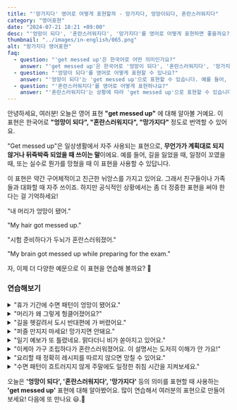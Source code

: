 ```yaml
---
title: "'망가지다' 영어로 어떻게 표현할까 - 망가지다, 엉망이되다, 혼란스러워지다"
category: "영어표현"
date: "2024-07-21 18:21 +09:00"
desc: "'엉망이 되다', '혼란스러워지다', '망가지다'를 영어로 어떻게 표현하면 좋을까요? '내 머리가 엉망이 됐어', '시험 준비하다가 두뇌가 혼란스러워졌어' 등을 영어로 표현하는 법을 배워봅시다. 다양한 예문을 통해서 연습하고 본인의 표현으로 만들어 보세요."
thumbnail: "../images/in-english/065.png"
alt: "망가지다 영어표현"
faq:
  - question: "'get messed up'은 한국어로 어떤 의미인가요?"
    answer: "'get messed up'은 한국어로 '엉망이 되다', '혼란스러워지다', '망가지다' 등으로 번역될 수 있습니다. 상황이 복잡해지거나 계획대로 되지 않을 때 사용합니다. 예를 들어, '내 머리가 엉망이 됐어'는 'My hair got messed up'로 말할 수 있습니다."
  - question: "'엉망이 되다'를 영어로 어떻게 표현할 수 있나요?"
    answer: "'엉망이 되다'는 'get messed up'으로 표현할 수 있습니다. 예를 들어, '내 머리가 엉망이 됐어'는 'My hair got messed up'로 말할 수 있습니다."
  - question: "'혼란스러워지다'를 영어로 어떻게 표현하나요?"
    answer: "'혼란스러워지다'는 상황에 따라 'get messed up'으로 표현할 수 있습니다. 예를 들어, '시험 준비하다가 두뇌가 혼란스러워졌어'는 'My brain got messed up while preparing for the exam'으로 말할 수 있습니다."
---
```


안녕하세요, 여러분! 오늘은 영어 표현 **"get messed up"** 에 대해 알아볼 거예요. 이 표현은 한국어로 **"엉망이 되다", "혼란스러워지다", "망가지다"** 정도로 번역할 수 있어요.

"Get messed up"은 일상생활에서 자주 사용되는 표현으로, **무언가가 계획대로 되지 않거나 뒤죽박죽 되었을 때 쓰이는 말**이에요. 예를 들어, 길을 잃었을 때, 일정이 꼬였을 때, 또는 실수로 뭔가를 망쳤을 때 이 표현을 사용할 수 있답니다.

이 표현은 약간 구어체적이고 친근한 뉘앙스를 가지고 있어요. 그래서 친구들이나 가족들과 대화할 때 자주 쓰이죠. 하지만 공식적인 상황에서는 좀 더 정중한 표현을 써야 한다는 걸 기억하세요!

"내 머리가 엉망이 됐어."

"My hair got messed up."

"시험 준비하다가 두뇌가 혼란스러워졌어."

"My brain got messed up while preparing for the exam."

자, 이제 더 다양한 예문으로 이 표현을 연습해 볼까요? 🚀

### 연습해보기

<details>
<summary>"휴가 기간에 수면 패턴이 엉망이 됐어요."</summary>
<span>"My sleep schedule got messed up during the holidays."</span>
</details>

<details>
<summary>"머리가 왜 그렇게 헝클어졌어요?"</summary>
<span>"How did your hair get so messed up?"</span>
</details>

<details>
<summary>"길을 헷갈려서 도시 반대편에 가 버렸어요."</summary>
<span>"I got messed up on the directions and ended up on the wrong side of town."</span>
</details>

<details>
<summary>"퍼즐 만지지 마세요! 망가지면 안돼요."</summary>
<span>"Don't touch that puzzle! I don't want it to get messed up."</span>
</details>

<details>
<summary>"일기 예보가 또 틀렸네요. 맑다더니 비가 쏟아지고 있어요."</summary>
<span>"The weather forecast got messed up again. It said sunshine, but now it's pouring!"</span>
</details>

<details>
<summary>"이케아 가구 조립하다가 혼란스러워졌어요. 이 설명서는 도저히 이해가 안 가요!"</summary>
<span>"I got messed up trying to assemble this IKEA furniture. These instructions <a href="/blog/in-english/068.make-sense">make no sense!</a>"</span>
</details>

<details>
<summary>"요리할 때 정확히 레시피를 따르지 않으면 망칠 수 있어요."</summary>
<span>"If you don't follow the recipe exactly, the whole dish could get messed up."</span>
</details>

<details>
<summary>"수면 패턴이 흐트러지지 않게 주말에도 일정한 취침 시간을 지켜보세요."</summary>
<span>"To prevent your sleep schedule from getting messed up, try to maintain consistent bedtimes, even on weekends."</span>
</details>

오늘은 **'엉망이 되다', '혼란스러워지다', '망가지다'** 등의 의미를 표현할 때 사용하는 **'get messed up'** 표현에 대해 알아봤어요. 많이 연습해서 여러분의 표현으로 만들어 보세요! 다음에 또 만나요 😃.🚀
